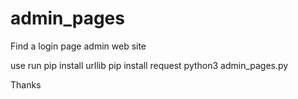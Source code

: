 # admin_pages

Find a login page admin web site

>>>>>>>>>>>>>>>>>>>>>>>>>>>>>>>>>>>
use run 
pip install urllib
pip install request
python3 admin_pages.py
>>>>>>>>>>>>>>>>>>>>>>>>>>>>>>>>>>>

Thanks
